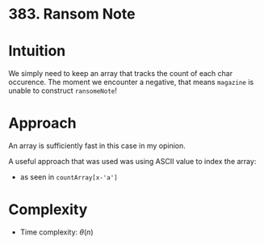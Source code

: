 # 383. Ransom Note

# Intuition
<!-- Describe your first thoughts on how to solve this problem. -->
We simply need to keep an array that tracks the count of each char occurence. The moment we encounter a negative, that means `magazine` is unable to construct `ransomeNote`!

# Approach
<!-- Describe your approach to solving the problem. -->
An array is sufficiently fast in this case in my opinion.

A useful approach that was used was using ASCII value to index the array:
* as seen in `countArray[x-'a']`

# Complexity
- Time complexity: $\theta(n)$